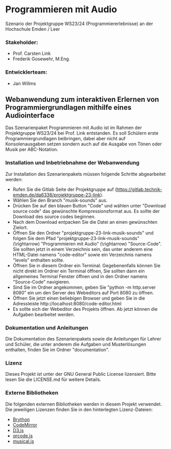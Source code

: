 # Programmieren mit Audio
Szenario der Projektgruppe WS23/24 (Programmiererlebnisse) an der Hochschule Emden / Leer

### Stakeholder: 
- Prof. Carsten Link
- Frederik Gosewehr, M.Eng.
### Entwicklerteam:
- Jan Willms


## Webanwendung zum interaktiven Erlernen von Programmiergrundlagen mithilfe eines Audiointerface
Das Szenarienpaket Programmieren mit Audio ist im Rahmen der Projektgruppe WS23/24 bei Prof. Link entstanden.
Es soll Schülern erste Programmiergrundlagen beibringen, dabei aber nicht auf Konsolenausgaben setzen sondern auch auf die Ausgabe von Tönen oder Musik per ABC-Notation.

### Installation und Inbetriebnahme der Webanwendung
Zur Installation des Szenarienpakets müssen folgende Schritte abgearbeitet werden:
* Rufen Sie die Gitlab Seite der Projektgruppe auf (https://gitlab.technik-emden.de/da6338/projektgruppe-23-link).
* Wählen Sie den Branch "musik-sounds" aus.
* Drücken Sie auf den blauen Button "Code" und wählen unter "Download source code" das gewünschte Kompressionsformat aus. Es sollte der Download des source codes beginnen.
* Nach dem Download entpacken Sie die Datei an einen gewünschten Zielort.
* Öffnen Sie den Ordner "projektgruppe-23-link-musik-sounds" und folgen Sie dem Pfad "projektgruppe-23-link-musik-sounds" \(\rightarrow\) "Programmieren mit Audio" \(\rightarrow\) "Source-Code". Sie sollten jetzt in einem Verzeichnis sein, das unter anderem eine HTML-Datei namens "code-editor" sowie ein Verzeichnis namens "levels" enthalten sollte.
* Öffnen Sie in diesem Ordner ein Terminal. Gegebenenfalls können Sie nicht direkt im Ordner ein Terminal öffnen, Sie sollten dann ein allgemeines Terminal Fenster öffnen und in den Ordner namens "Source-Code" navigieren.
* Sind Sie im Ordner angekommen, geben Sie "python -m http.server 8080" ein um den Server des Webeditors auf Port 8080 zu öffnen.
* Öffnen Sie jetzt einen beliebigen Browser und geben Sie in die Adressleiste http://localhost:8080/code-editor.html
* Es sollte sich der Webeditor des Projekts öffnen. Ab jetzt können die Aufgaben bearbeitet werden.

### Dokumentation und Anleitungen
Die Dokumentation des Szenarienpakets sowie die Anleitungen für Lehrer und Schüler, die unter anderem die Aufgaben und Musterlösungen enthalten, finden Sie im Ordner "documentation".

### Lizenz
Dieses Projekt ist unter der GNU General Public License lizensiert. Bitte lesen Sie die LICENSE.md für weitere Details.

### Externe Bibliotheken
Die folgenden externen Bibliotheken werden in diesem Projekt verwendet. Die jeweiligen Lizenzen finden Sie in den hinterlegten Lizenz-Dateien:

- [Brython](<./Programmieren_mit_Audio/Source-Code/lib/brython_LICENSE>)
- [CodeMirror](<./Programmieren_mit_Audio/Source-Code/lib/codemirror_LICENSE>)
- [D3.js](<./Programmieren_mit_Audio/Source-Code/lib/de_LICENSE>)
- [qrcode.js](<./Programmieren_mit_Audio/Source-Code/lib/qrcode_LICENSE>)
- [musical.js](<./Programmieren_mit_Audio/Source-Code/lib/musical.js-master/LICENSE>)
